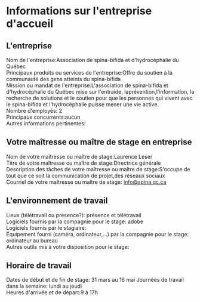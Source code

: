 # Informations sur l'entreprise d'accueil
## L'entreprise    
Nom de l'entreprise:Association de spina-bifida et d'hydrocéphalie du Québec    
Principaux produits ou services de l'entreprise:Offre du soutien à la communauté des gens atteints du spina-bifida    
Mission ou mandat de l'entreprise:L'association de spina-bifida et d'hydrocéphalie du Québec mise sur l'entraide, laprévention,l'information, la recherche de solutions et le soutien pour que les personnes qui vivent avec le spina-bifida et l'hydrocéphalie puisse mener une vie active.    
Nombre d'employés: 2        
Principaux concurrents:aucun     
Autres informations pertinentes:    

## Votre maîtresse ou maître de stage en entreprise    
Nom de votre maîtresse ou maître de stage:Laurence Leser      
Titre de votre maîtresse ou maître de stage:Directrice générale    
Description des tâches de votre maîtresse ou maître de stage:S'occupe de tout que ce soit la communication de projet,des réseaux sociaux   
Courriel de votre maîtresse ou maître de stage: info@spina.qc.ca    

## L'environnement de travail     
Lieux (télétravail ou présence?): présence et télétravail   
Logiciels fournis par la compagnie pour le stage: adobe    
Logiciels fournis par le stagiaire:    
Équipement fourni (caméra, ordinateur,...) par la compagnie pour le stage: ordinateur au bureau     
Autres outils mis à votre disposition pour le stage:      

## Horaire de travail
Dates de début et de fin de stage: 31 mars au 16 mai
Journées de travail dans la semaine: lundi au jeudi    
Heures d'arrivée et de départ:9 à 17h 
